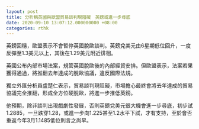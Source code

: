 ```yaml
---
layout: post
title: 分析稱英國與歐盟貿易談判現阻礙　英鎊或進一步尋底
date: 2020-09-10 13:07:12.000000000 +08:00
categories: rthk
---
```


英鎊回穩，歐盟表示不會暫停英國脫歐談判。英鎊兌美元由6星期低位回升，一度反彈至1.3美元以上，其後在1.29美元附近徘徊。

英國公布內部市場法案，規管英國脫歐後的內部經貿安排。但歐盟表示，法案若果獲得通過，將推翻去年達成的脫歐協議，違反國際法規。

獨立外匯分析員盧楚仁表示，貿易談判現阻礙，市場擔心最終會將去年達成的貿易協議完全推翻，形成全方位硬脫歐，將進一步推低英鎊。

他預期，除非談判出現戲劇性發展，否則英鎊兌美元很大機會進一步尋底，初步試1.2885，一旦跌穿1.28，或進一步向1.225甚至1.2水平下試，才有支持，至於會否重返今年3月1.1485低位則言之尚早。
